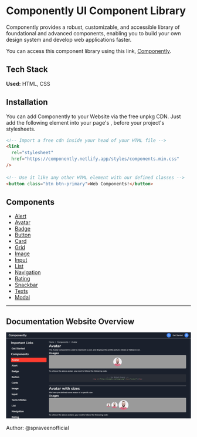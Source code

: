 # Componently UI Component Library

Componently provides a robust, customizable, and accessible library of foundational and advanced components, enabling you to build your own design system and develop web applications faster.

You can access this component library using this link, [Componently](https://componently.netlify.app/).

## Tech Stack

**Used:** HTML, CSS

## Installation

You can add Componently to your Website via the free unpkg CDN. Just add the following <link> element into your page's <head>, before your project's stylesheets.

```html
<!-- Import a free cdn inside your head of your HTML file -->
<link
  rel="stylesheet"
  href="https://componently.netlify.app/styles/components.min.css"
/>

<!-- Use it like any other HTML element with our defined classes -->
<button class="btn btn-primary">Web Components!</button>
```

## Components

<ul>
  <li><a href="https://componently.netlify.app/components/Alert/">Alert</a></li>
  <li><a href="https://componently.netlify.app/components/avatar/">Avatar</a></li>
  <li><a href="https://componently.netlify.app/components/Badge/">Badge</a></li>
  <li><a href="https://componently.netlify.app/components/Button/">Button</a></li>
  <li><a href="https://componently.netlify.app/components/Card/">Card</a></li>
  <li><a href="https://componently.netlify.app/components/Grid/">Grid</a></li>
  <li><a href="https://componently.netlify.app/components/Image/">Image</a></li>
  <li><a href="https://componently.netlify.app/components/Input/">Input</a></li>
  <li><a href="https://componently.netlify.app/components/List/">List</a></li>
  <li><a href="https://componently.netlify.app/components/Navigation/">Navigation</a></li>
  <li><a href="https://componently.netlify.app/components/Rating/">Rating</a></li>
  <li><a href="https://componently.netlify.app/components/Snackbar/">Snackbar</a></li>
  <li><a href="https://componently.netlify.app/components/texts/">Texts</a></li>
  <li><a href="https://componently.netlify.app/components/Modal/">Modal</a></li>
</ul>

---

## Documentation Website Overview

![componently overview](assets/overview.jpg)


Author: @spraveenofficial

